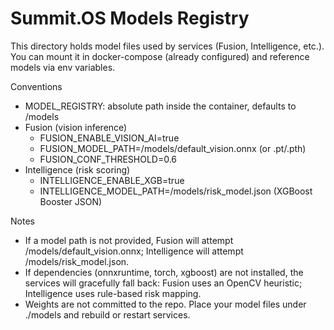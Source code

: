 # Summit.OS Models Registry

This directory holds model files used by services (Fusion, Intelligence, etc.). You can mount it in docker-compose (already configured) and reference models via env variables.

Conventions
- MODEL_REGISTRY: absolute path inside the container, defaults to /models
- Fusion (vision inference)
  - FUSION_ENABLE_VISION_AI=true
  - FUSION_MODEL_PATH=/models/default_vision.onnx (or .pt/.pth)
  - FUSION_CONF_THRESHOLD=0.6
- Intelligence (risk scoring)
  - INTELLIGENCE_ENABLE_XGB=true
  - INTELLIGENCE_MODEL_PATH=/models/risk_model.json (XGBoost Booster JSON)

Notes
- If a model path is not provided, Fusion will attempt /models/default_vision.onnx; Intelligence will attempt /models/risk_model.json.
- If dependencies (onnxruntime, torch, xgboost) are not installed, the services will gracefully fall back: Fusion uses an OpenCV heuristic; Intelligence uses rule-based risk mapping.
- Weights are not committed to the repo. Place your model files under ./models and rebuild or restart services.
